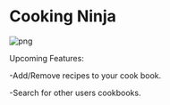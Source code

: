 # Cooking Ninja

![png](https://github.com/Sansom777/Recipe-Directory-App/assets/96441775/41128dc3-f2d9-4207-a0ca-552dd80e6a06)

Upcoming Features:


-Add/Remove recipes to your cook book.


-Search for other users cookbooks.


